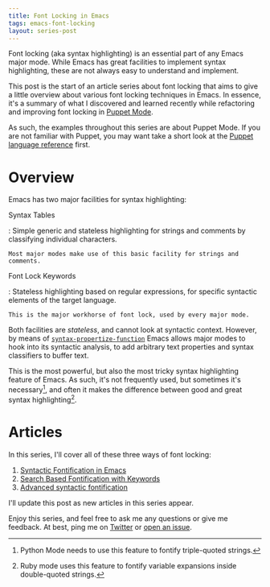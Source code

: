 ```yaml
---
title: Font Locking in Emacs
tags: emacs-font-locking
layout: series-post
---
```


Font locking (aka syntax highlighting) is an essential part of any Emacs major
mode.  While Emacs has great facilities to implement syntax highlighting, these
are not always easy to understand and implement.

This post is the start of an article series about font locking that aims to give
a little overview about various font locking techniques in Emacs.  In essence,
it's a summary of what I discovered and learned recently while refactoring and
improving font locking in [Puppet Mode][].

As such, the examples throughout this series are about Puppet Mode.  If you are
not familiar with Puppet, you may want take a short look at the
[Puppet language reference][] first.

Overview
========

Emacs has two major facilities for syntax highlighting:

Syntax Tables

:   Simple generic and stateless highlighting for strings and comments by
    classifying individual characters.

    Most major modes make use of this basic facility for strings and comments.

Font Lock Keywords

:   Stateless highlighting based on regular expressions, for specific syntactic
    elements of the target language.

    This is the major workhorse of font lock, used by every major mode.

Both facilities are *stateless*, and cannot look at syntactic context.  However,
by means of [`syntax-propertize-function`][spf] Emacs allows major modes to
hook into its syntactic analysis, to add arbitrary text properties and syntax
classifiers to buffer text.

This is the most powerful, but also the most tricky syntax highlighting feature
of Emacs.  As such, it's not frequently used, but sometimes it's necessary[^1],
and often it makes the difference between good and great syntax
highlighting[^2].

Articles
========

In this series, I'll cover all of these three ways of font locking:

1. [Syntactic Fontification in Emacs](internal:posts/syntactic-fontification-in-emacs.md)
2. [Search Based Fontification with Keywords](internal:posts/search-based-fontification-with-keywords.md)
3. [Advanced syntactic fontification](internal:posts/advanced-syntactic-fontification.md)

I'll update this post as new articles in this series appear.

Enjoy this series, and feel free to ask me any questions or give me feedback.
At best, ping me on [Twitter][] or [open an issue][].

[^1]: Python Mode needs to use this feature to fontify triple-quoted strings.

[^2]: Ruby mode uses this feature to fontify variable expansions inside
      double-quoted strings.

[spf]: el-variable:syntax-propertize-function
[Puppet Mode]: https://github.com/lunaryorn/puppet-mode
[Puppet language reference]: https://docs.puppetlabs.com/puppet/latest/reference/lang_visual_index.html
[Twitter]: https://twitter.com/lunaryorn
[open an issue]: https://github.com/lunaryorn/blog/issues
